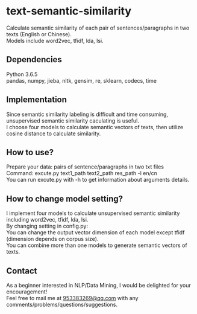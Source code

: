 # text-semantic-similarity
Calculate semantic similarity of each pair of sentences/paragraphs in two texts (English or Chinese).  
Models include word2vec, tfidf, lda, lsi.

## Dependencies
Python 3.6.5   
pandas, numpy, jieba, nltk, gensim, re, sklearn, codecs, time

## Implementation
Since semantic similarity labeling is difficult and time consuming, unsupervised semantic similarity caculating is useful.   
I choose four models to calculate semantic vectors of texts, then utilize cosine distance to calculate similarity.

## How to use?
Prepare your data: pairs of sentence/paragraphs in two txt files    
Command: excute.py text1_path text2_path res_path -l en/cn       
You can run excute.py with -h to get information about arguments details.   

## How to change model setting?
I implement four models to calculate unsupervised semantic similarity including word2vec, tfidf, lda, lsi.    
By changing setting in config.py:   
You can change the output vector dimension of each model except tfidf (dimension depends on corpus size).    
You can combine more than one models to generate semantic vectors of texts.

## Contact
As a beginner interested in NLP/Data Mining, I would be delighted for your encouragement!    
Feel free to mail me at 953383269@qq.com with any comments/problems/questions/suggestions.
